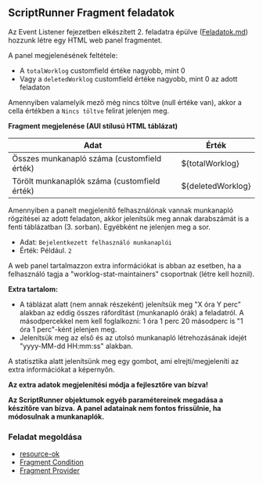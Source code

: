 ## ScriptRunner Fragment feladatok

Az Event Listener fejezetben elkészített 2. feladatra épülve ([Feladatok.md](..%2Fevents%2FFeladatok.md)) hozzunk létre egy HTML web panel fragmentet.

A panel megjelenésének feltétele:
- A `totalWorklog` customfield értéke nagyobb, mint 0
- Vagy a `deletedWorklog` customfield értéke nagyobb, mint 0 az adott feladaton

Amennyiben valamelyik mező még nincs töltve (null értéke van), akkor a cella értékben a `Nincs töltve` felirat jelenjen meg.

**Fragment megjelenése (AUI stílusú HTML táblázat)**

| Adat                                         | Érték             |
|----------------------------------------------|-------------------|
| Összes munkanapló száma (customfield érték)  | ${totalWorklog}   |
| Törölt munkanaplók száma (customfield érték) | ${deletedWorklog} |

Amennyiben a panelt megjelenítő felhasználónak vannak munkanapló rögzítései az adott feladaton, akkor jelenítsük meg annak darabszámát is a fenti táblázatban (3. sorban). Egyébként ne jelenjen meg a sor.
- Adat: `Bejelentkezett felhasználó munkanaplói`
- Érték: Például. `2`

A web panel tartalmazzon extra információkat is abban az esetben, ha a felhasználó tagja a "worklog-stat-maintainers" csoportnak (létre kell hoznil).

**Extra tartalom:**
- A táblázat alatt (nem annak részeként) jelenítsük meg "X óra Y perc" alakban az eddig összes ráfordítást (munkanapló órák) a feladatról.
A másodpercekkel nem kell foglalkozni: 1 óra 1 perc 20 másodperc is "1 óra 1 perc"-ként jelenjen meg.
- Jelenítsük meg az első és az utolsó munkanapló létrehozásának idejét "yyyy-MM-dd HH:mm:ss" alakban.

A statisztika alatt jelenítsünk meg egy gombot, ami elrejti/megjeleníti az extra információkat a képernyőn.

**Az extra adatok megjelenítési módja a fejlesztőre van bízva!**

**Az ScriptRunner objektumok egyéb paramétereinek megadása a készítőre van bízva.**
**A panel adatainak nem fontos frissülnie, ha módosulnak a munkanaplók.**

### Feladat megoldása

- [resource-ok](solutions/resources)
- [Fragment Condition](solutions/task1Condition.groovy)
- [Fragment Provider](solutions/task1Provider.groovy)